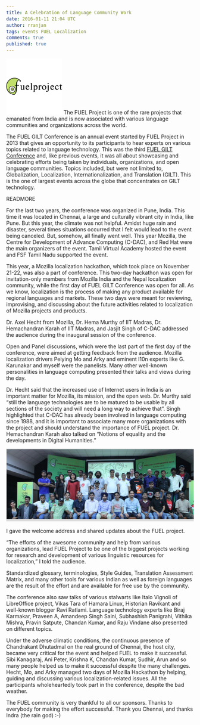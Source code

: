 ```yaml
---
title: A Celebration of Language Community Work
date: 2016-01-11 21:04 UTC
author: rranjan
tags: events FUEL Localization
comments: true
published: true
---
```

![FUEL logo](/images/blog/fuel-logo.png) The FUEL Project is one of the rare projects that emanated from India and is now associated with various language communities and organizations across the world.

The FUEL GILT Conference is an annual event started by FUEL Project in 2013 that gives an opportunity to its participants to hear experts on various topics related to language technology. This was the third [FUEL GILT Conference](http://fuelproject.org/gilt2015/index) and, like previous events, it was all about showcasing and celebrating efforts being taken by individuals, organizations, and open language communities. Topics included, but were not limited to, Globalization, Localization, Internationalization, and Translation (GILT). This is the one of largest events across the globe that concentrates on GILT technology.

READMORE

For the last two years, the conference was organized in Pune, India. This time it was located in Chennai, a large and culturally vibrant city in India, like Pune. But this year, the climate was not helpful. Amidst huge rain and disaster, several times situations occurred that I felt would lead to the event being canceled. But, somehow, all finally went well. This year Mozilla, the Centre for Development of Advance Computing (C-DAC), and Red Hat were the main organizers of the event. Tamil Virtual Academy hosted the event and FSF Tamil Nadu supported the event.

This year, a Mozilla localization hackathon, which took place on November 21-22, was also a part of conference. This two-day hackathon was open for invitation-only members from Mozilla India and the Nepal localization community, while the first day of FUEL GILT Conference was open for all. As we know, localization is the process of making any product available for regional languages and markets. These two days were meant for reviewing, improvising, and discussing about the future activities related to localization of Mozilla projects and products.

Dr. Axel Hecht from Mozilla, Dr. Hema Murthy  of IIT Madras, Dr. Hemachandran Karah of IIT Madras, and Jasjit Singh of C-DAC addressed the audience during the inaugural session of the conference.

Open and Panel discussions, which were the last part of the first day of the conference, were aimed at getting feedback from the audience. Mozilla localization drivers Peiying Mo and Arky and eminent l10n experts like G. Karunakar and myself were the panelists. Many other well-known personalities in language computing presented their talks and views during the day.

Dr. Hecht said that the increased use of Internet users in India is an important matter for Mozilla, its mission, and the open web. Dr. Murthy said “still the language technologies are to be matured to be usable by all sections of the society and will need a long way to achieve that”. Singh highlighted that C-DAC has already been involved in language computing since 1988, and it is important to associate many more organizations with the project and should understand the importance of FUEL project. Dr. Hemachandran Karah also talked on “Notions of equality and the developments in Digital Humanities.”

![FUEL group shot](/images/blog/bkp/fuel-gilt-conf-2015.png)

I gave the welcome address and shared updates about the FUEL project.

“The efforts of the awesome community and help from various organizations, lead FUEL Project to be one of the biggest projects working for research and development of various linguistic resources for localization,” I told the audience.

Standardized glossary, terminologies, Style Guides, Translation Assessment Matrix, and many other tools for various Indian as well as foreign languages are the result of the effort and are available for free use by the community.

The conference also saw talks of various stalwarts like Italo Vignoli of LibreOffice project, Vikas Tara of Hamara Linux, Historian Ravikant and well-known blogger Ravi Ratlami. Language technology experts like Biraj Karmakar, Praveen A, Amandeep Singh Saini, Subhashish Panigrahi, Vithika Mishra, Pravin Satpute, Chandan Kumar, and Raju Vindane also presented on different topics.

Under the adverse climatic conditions, the continuous presence of Chandrakant Dhutadmal on the real ground of Chennai, the host city, became very critical for the event and helped FUEL to make it successful. Sibi Kanagaraj, Ani Peter, Krishna K, Chandan Kumar, Sudhir, Arun and so many people helped us to make it successful despite the many challenges. Hecht, Mo, and Arky managed two days of Mozilla Hackathon by helping, guiding and discussing various localization-related issues. All the participants wholeheartedly took part in the conference, despite the bad weather.

The FUEL community is very thankful to all our sponsors. Thanks to everybody for making the effort successful. Thank you Chennai, and thanks Indra (the rain god) :-)
